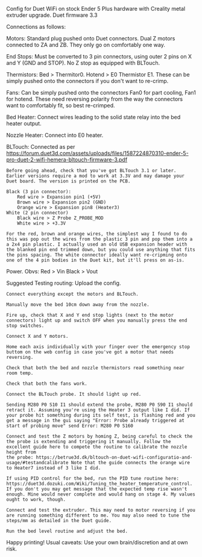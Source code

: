 Config for Duet WiFi on stock Ender 5 Plus hardware with Creality metal extruder upgrade. Duet firmware 3.3

Connections as follows:

Motors:
    Standard plug pushed onto Duet connectors. 
    Dual Z motors connected to ZA and ZB. They only go on comfortably one way.

End Stops:
    Must be converted to 3 pin connectors, using outer 2 pins on X and Y (GND and STOP). No Z stop as equipped with BLTouch.

Thermistors:
    Bed > Thermitor0.
    Hotend > E0 Thermistor E1.
    These can be simply pushed onto the connectors if you don't want to re-crimp.

Fans:
    Can be simply pushed onto the connectors Fan0 for part cooling, Fan1 for hotend. These need reversing polarity from the way the connectors want to comfortably fit, so best re-crimped.

Bed Heater:
    Connect wires leading to the solid state relay into the bed heater output.

Nozzle Heater:
    Connect into E0 heater.

BLTouch:
    Connected as per https://forum.duet3d.com/assets/uploads/files/1587224870310-ender-5-pro-duet-2-wifi-hemera-bltouch-firmware-3.pdf

    Before going ahead, check that you've got BLTouch 3.1 or later. Earlier versions require a mod to work at 3.3V and may damage your Duet board. The version is printed on the PCB.

    Black (3 pin connector):
        Red wire > Expansion pin1 (+5V)
        Brown wire > Expansion pin2 (GND)
        Orange wire > Expansion pin8 (Heater3)
    White (2 pin connector)
        Black wire > Z Probe Z_PROBE_MOD
        White wire > +3.3V

    For the red, brown and orange wires, the simplest way I found to do this was pop out the wires from the plastic 3 pin and pop them into a a 2x4 pin plastic. I actually used an old USB expansion header with the blanked pin end trimmed down, but you could use anything that fits the pins spacing. The white connector ideally want re-cripming onto one of the 4 pin bodies in the Duet kit, but it'll press on as-is.

Power. Obvs:
    Red > Vin
    Black > Vout

Suggested Testing routing:
    Upload the config.

    Connect everything except the motors and BLTouch.
    
    Manually move the bed 10cm down away from the nozzle.

    Fire up, check that X and Y end stop lights (next to the motor connectors) light up and switch OFF when you manually press the end stop switches.
    
    Connect X and Y motors.
    
    Home each axis individually with your finger over the emergency stop buttom on the web config in case you've got a motor that needs reversing.
    
    Check that both the bed and nozzle thermistors read something near room temp.
    
    Check that both the fans work.
    
    Connect the BLTouch probe. It should light up red.
    
    Sending M280 P0 S10 I1 should extend the probe, M280 P0 S90 I1 should retract it. Assuming you're using the Heater 3 output like I did. If your probe hit something during its self test, is flashing red and you 
    get a message in the gui saying "Error: Probe already triggered at start of probing move" send Error: M280 P0 S160
    
    Connect and test the Z motors by homing Z, being careful to check the the probe is extending and triggering it manually. Follow the excellent guide here to compete the routine to calibrate the nozzle height from 
    the probe: https://betrue3d.dk/bltouch-on-duet-wifi-configuratio-and-usage/#testandcalibrate Note that the guide connects the orange wire to Heater7 instead of 3 like I did.
    
    If using PID control for the bed, run the PID tune routine here: https://duet3d.dozuki.com/Wiki/Tuning_the_heater_temperature_control. If you don't you may get message that the expected temp rise wasn't enough. Mine would never complete and would hang on stage 4. My values ought to work, though.
    
    Connect and test the extruder. This may need to motor reversing if you are running something different to me. You may also need to tune the steps/mm as detailed in the Duet guide.
    
    Run the bed level routine and adjust the bed.

Happy printing! Usual caveats: Use your own brain/discretion and at own risk.
    

